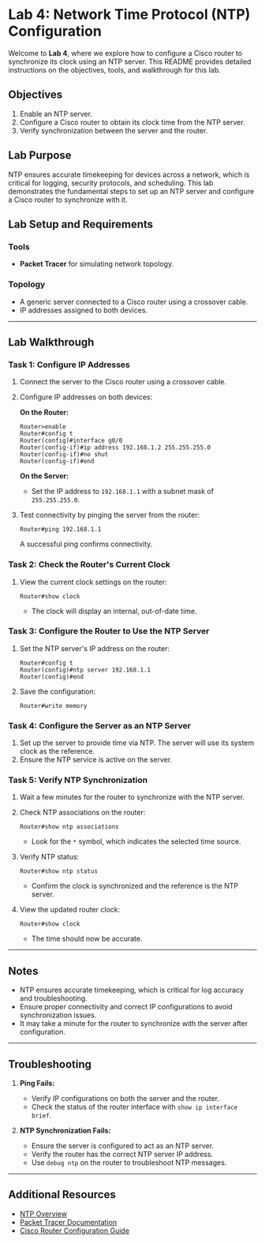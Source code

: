 # Lab 4: Network Time Protocol (NTP) Configuration

Welcome to **Lab 4**, where we explore how to configure a Cisco router to synchronize its clock using an NTP server. This README provides detailed instructions on the objectives, tools, and walkthrough for this lab.

## Objectives

1. Enable an NTP server.
2. Configure a Cisco router to obtain its clock time from the NTP server.
3. Verify synchronization between the server and the router.

## Lab Purpose

NTP ensures accurate timekeeping for devices across a network, which is critical for logging, security protocols, and scheduling. This lab demonstrates the fundamental steps to set up an NTP server and configure a Cisco router to synchronize with it.

## Lab Setup and Requirements

### Tools

- **Packet Tracer** for simulating network topology.

### Topology

- A generic server connected to a Cisco router using a crossover cable.
- IP addresses assigned to both devices.

---

## Lab Walkthrough

### Task 1: Configure IP Addresses

1. Connect the server to the Cisco router using a crossover cable.
2. Configure IP addresses on both devices:

   **On the Router:**
   ```
   Router>enable
   Router#config t
   Router(config)#interface g0/0
   Router(config-if)#ip address 192.168.1.2 255.255.255.0
   Router(config-if)#no shut
   Router(config-if)#end
   ```

   **On the Server:**
   - Set the IP address to `192.168.1.1` with a subnet mask of `255.255.255.0`.

3. Test connectivity by pinging the server from the router:

   ```
   Router#ping 192.168.1.1
   ```

   A successful ping confirms connectivity.

### Task 2: Check the Router's Current Clock

1. View the current clock settings on the router:

   ```
   Router#show clock
   ```

   - The clock will display an internal, out-of-date time.

### Task 3: Configure the Router to Use the NTP Server

1. Set the NTP server's IP address on the router:

   ```
   Router#config t
   Router(config)#ntp server 192.168.1.1
   Router(config)#end
   ```

2. Save the configuration:

   ```
   Router#write memory
   ```

### Task 4: Configure the Server as an NTP Server

1. Set up the server to provide time via NTP. The server will use its system clock as the reference.
2. Ensure the NTP service is active on the server.

### Task 5: Verify NTP Synchronization

1. Wait a few minutes for the router to synchronize with the NTP server.
2. Check NTP associations on the router:

   ```
   Router#show ntp associations
   ```

   - Look for the `*` symbol, which indicates the selected time source.

3. Verify NTP status:

   ```
   Router#show ntp status
   ```

   - Confirm the clock is synchronized and the reference is the NTP server.

4. View the updated router clock:

   ```
   Router#show clock
   ```

   - The time should now be accurate.

---

## Notes

- NTP ensures accurate timekeeping, which is critical for log accuracy and troubleshooting.
- Ensure proper connectivity and correct IP configurations to avoid synchronization issues.
- It may take a minute for the router to synchronize with the server after configuration.

---

## Troubleshooting

1. **Ping Fails:**
   - Verify IP configurations on both the server and the router.
   - Check the status of the router interface with `show ip interface brief`.

2. **NTP Synchronization Fails:**
   - Ensure the server is configured to act as an NTP server.
   - Verify the router has the correct NTP server IP address.
   - Use `debug ntp` on the router to troubleshoot NTP messages.

---

## Additional Resources

- [NTP Overview](https://en.wikipedia.org/wiki/Network_Time_Protocol)
- [Packet Tracer Documentation](https://www.netacad.com/courses/packet-tracer)
- [Cisco Router Configuration Guide](https://www.cisco.com/c/en/us/td/docs/routers/)
